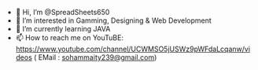 - 👋 Hi, I’m @SpreadSheets650
- 👀 I’m interested in Gamming, Designing & Web Development
- 🌱 I’m currently learning JAVA
- 📫 How to reach me on YouTuBE: https://www.youtube.com/channel/UCWMSO5jUSWz9pWFdaLcqanw/videos ( EMail : sohammaity239@gmail.com)

                    
<!---
SpreadSheets650/SpreadSheets650 is a ✨ special ✨ repository because its `README.md` (this file) appears on your GitHub profile.
You can click the Preview link to take a look at your changes.
--->
